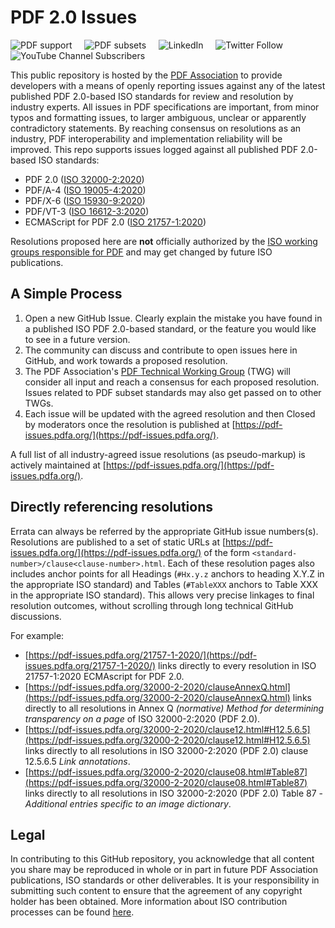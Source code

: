 # PDF 2.0 Issues

![PDF support](https://img.shields.io/badge/PDF-2.0-blue)
&nbsp;&nbsp;&nbsp;
![PDF subsets](https://img.shields.io/badge/PDF%20subsets-PDF%2FA--4%2CPDF%2FX--6%2CPDF%2FVT--3-blue)
&nbsp;&nbsp;&nbsp;
![LinkedIn](https://img.shields.io/static/v1?style=social&label=LinkedIn&logo=linkedin&message=PDF-Association)
&nbsp;&nbsp;&nbsp;
![Twitter Follow](https://img.shields.io/twitter/follow/PDFAssociation?style=social)
&nbsp;&nbsp;&nbsp;
![YouTube Channel Subscribers](https://img.shields.io/youtube/channel/subscribers/UCJL_M0VH2lm65gvGVarUTKQ?style=social)

This public repository is hosted by the [PDF Association](https://www.pdfa.org) to provide developers with a means of openly reporting issues against any of the latest published PDF 2.0-based ISO standards for review and resolution by industry experts. All issues in PDF specifications are important, from minor typos and formatting issues, to larger ambiguous, unclear or apparently contradictory statements. By reaching consensus on resolutions as an industry, PDF interoperability and implementation reliability will be improved. This repo supports issues logged against all published PDF 2.0-based ISO standards:

* PDF 2.0 ([ISO 32000-2:2020](https://www.iso.org/standard/75839.html))
* PDF/A-4 ([ISO 19005-4:2020](https://www.iso.org/standard/71832.html))
* PDF/X-6 ([ISO 15930-9:2020](https://www.iso.org/standard/77103.html))
* PDF/VT-3 ([ISO 16612-3:2020](https://www.iso.org/standard/75218.html))
* ECMAScript for PDF 2.0 ([ISO 21757-1:2020](https://www.iso.org/standard/71559.html))

Resolutions proposed here are **not** officially authorized by the [ISO working groups responsible for PDF](https://www.pdfa.org/iso-status/) and may get changed by future ISO publications.

## A Simple Process
1. Open a new GitHub Issue. Clearly explain the mistake you have found in a published ISO PDF 2.0-based standard, or the feature you would like to see in a future version.
2. The community can discuss and contribute to open issues here in GitHub, and work towards a proposed resolution.
3. The PDF Association's [PDF Technical Working Group](https://www.pdfa.org/community/pdf-technical-working-group/) (TWG) will consider all input and reach a consensus for each proposed resolution. Issues related to PDF subset standards may also get passed on to other TWGs.
4. Each issue will be updated with the agreed resolution and then Closed by moderators once the resolution is published at [https://pdf-issues.pdfa.org/](https://pdf-issues.pdfa.org/).

A full list of all industry-agreed issue resolutions (as pseudo-markup) is actively maintained at [https://pdf-issues.pdfa.org/](https://pdf-issues.pdfa.org/).

## Directly referencing resolutions

Errata can always be referred by the appropriate GitHub issue numbers(s). Resolutions are published to a set of static URLs at [https://pdf-issues.pdfa.org/](https://pdf-issues.pdfa.org/) of the form `<standard-number>/clause<clause-number>.html`. Each of these resolution pages also includes anchor points for all Headings (`#Hx.y.z` anchors to heading X.Y.Z in the appropriate ISO standard) and Tables (`#TableXXX` anchors to Table XXX in the appropriate ISO standard). This allows very precise linkages to final resolution outcomes, without scrolling through long technical GitHub discussions.

For example:

- [https://pdf-issues.pdfa.org/21757-1-2020/](https://pdf-issues.pdfa.org/21757-1-2020/) links directly to every resolution in ISO 21757-1:2020 ECMAscript for PDF 2.0.
- [https://pdf-issues.pdfa.org/32000-2-2020/clauseAnnexQ.html](https://pdf-issues.pdfa.org/32000-2-2020/clauseAnnexQ.html) links directly to all resolutions in Annex Q *(normative) Method for determining transparency on a page* of ISO 32000-2:2020 (PDF 2.0).
- [https://pdf-issues.pdfa.org/32000-2-2020/clause12.html#H12.5.6.5](https://pdf-issues.pdfa.org/32000-2-2020/clause12.html#H12.5.6.5) links directly to all resolutions in ISO 32000-2:2020 (PDF 2.0) clause 12.5.6.5 *Link annotations*.
- [https://pdf-issues.pdfa.org/32000-2-2020/clause08.html#Table87](https://pdf-issues.pdfa.org/32000-2-2020/clause08.html#Table87) links directly to all resolutions in ISO 32000-2:2020 (PDF 2.0) Table 87 - *Additional entries specific to an image dictionary*.

## Legal
In contributing to this GitHub repository, you acknowledge that all content you share may be reproduced in whole or in part in future PDF Association publications, ISO standards or other deliverables. It is your responsibility in submitting such content to ensure that the agreement of any copyright holder has been obtained. More information about ISO contribution processes can be found [here](https://www.iso.org/publication/PUB100037.html).
